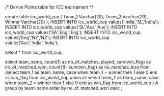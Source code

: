 
/* Derive Points table for ICC tournament */

create table icc_world_cup
(
Team_1 Varchar(20),
Team_2 Varchar(20),
Winner Varchar(20)
);
INSERT INTO icc_world_cup values('India','SL','India');
INSERT INTO icc_world_cup values('SL','Aus','Aus');
INSERT INTO icc_world_cup values('SA','Eng','Eng');
INSERT INTO icc_world_cup values('Eng','NZ','NZ');
INSERT INTO icc_world_cup values('Aus','India','India');

select * from icc_world_cup;



select team_name, count(1) as no_of_matches_played, sum(win_flag) as no_of_matched_won, count(1)- sum(win_flag) as no_matches_loss
from (select team_1 as team_name, case when team_1 = winner then 1 else 0 end as win_flag
from icc_world_cup
union all
select team_2 as team_name, case when team_2 = winner then 1 else 0 end as win_flag
from icc_world_cup ) A
group by team_name
order by no_of_matched_won desc ;


